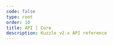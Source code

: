 ```yaml
---
code: false
type: root
order: 10
title: API | Core
description: Kuzzle v2.x API reference
---
```


<Redirect to="payloads/request" />